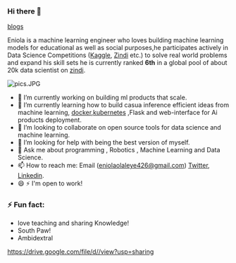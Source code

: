 ### Hi there 👋

[blogs](https://eniolaolaleye426.medium.com/)

Eniola is a machine learning engineer who loves building machine learning models for educational as well as social purposes,he participates actively in Data Science Competitions ([Kaggle](https://kaggle.com/unilageni), [Zindi](https://zindi.africa/users/OLALEYE_ENIOLA_DSN) etc.) to solve real world problems and expand his skill sets he is currently ranked **6th** in a global pool of about 20k data scientist on [zindi](https://zindi.africa/users/OLALEYE_ENIOLA_DSN).

![pics.JPG](https://drive.google.com/uc?export=view&id=1ilDWKiQ7ghYWHu6wjl8Ro3I6a207-za2)

- 🔭 I’m currently working on building ml products that scale.
- 🌱 I’m currently learning how to build casua inference efficient ideas from machine learning, [docker](https://www.docker.com/),[kubernetes](https://kubernetes.io/) ,Flask and web-interface for Ai products deployment.
- 👯 I’m looking to collaborate on open source tools for data science and machine learning.
- 🤔 I’m looking for help with being the best version of myself.
- 💬 Ask me about programming , Robotics , Machine Learning and Data Science.
- 📫 How to reach me: Email (eniolaolaleye426@gmail.com) [Twitter](https://twitter.com/galileoeni), [Linkedin](https://www.linkedin.com/in/eniola-olaleye-361b39160/).
- 😄  ⚡ I'm open to work!
###    ⚡ Fun fact:
* love teaching and sharing Knowledge!
* South Paw!
* Ambidextral
              


https://drive.google.com/file/d//view?usp=sharing
